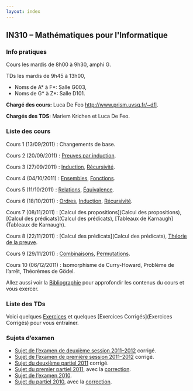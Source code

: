 ```yaml
---
layout: index
---
```


## IN310 – Mathématiques pour l'Informatique

### Info pratiques

Cours les mardis de 8h00 à 9h30, amphi G.

TDs les mardis de 9h45 à 13h00,

-   Noms de A\* à F\*: Salle G003,
-   Noms de G\* à Z\*: Salle D101.

**Chargé des cours:** Luca De Feo <http://www.prism.uvsq.fr/~dfl>.

**Chargés des TDS:** Mariem Krichen et Luca De Feo.

### Liste des cours

Cours 1 (13/09/2011)
: Changements de base.

Cours 2 (20/09/2011)
: [Preuves par induction](Induction).

Cours 3 (27/09/2011)
: [Induction](Induction), [Récursivité](Récursivité).

Cours 4 (04/10/2011)
: [Ensembles](Ensemble), [Fonctions](Fonction).

Cours 5 (11/10/2011)
: [Relations](Relation), [Équivalence](Équivalence).

Cours 6 (18/10/2011)
: [Ordres](Ordre), [Induction](Induction), [Récursivité](Récursivité).

Cours 7 (08/11/2011)
: [Calcul des propositions](Calcul des propositions), [Calcul des prédicats](Calcul des prédicats),
  [Tableaux de Karnaugh](Tableaux de Karnaugh).
	
Cours 8 (22/11/2011)
: [Calcul des prédicats](Calcul des prédicats),
  [Théorie de la preuve](Calcul%20des%20propositions#théorie-de-la-preuve).
	
Cours 9 (29/11/2011)
: [Combinaisons](Combinaison), [Permutations](Permutation).

Cours 10 (06/12/2011)
: Isomorphisme de Curry-Howard, Problème de l’arrêt, Théorèmes de
  Gödel.

Allez aussi voir la [Bibliographie](Bibliographie) pour approfondir les contenus du
cours et vous exercer.

### Liste des TDs

Voici quelques [Exercices](Exercices) et quelques [Exercices Corrigés](Exercices Corrigés) pour
vous entraîner.

### Sujets d’examen

- [Sujet de l’examen de deuxième session 2011–2012](misc/examen-12-6-22.pdf)
  corrigé.
- [Sujet de l’examen de première session 2011–2012](misc/examen-2011-1.pdf)
  corrigé.
- [Sujet du deuxième partiel 2011](misc/partiel-2011-2.pdf) corrigé.
- [Sujet du premier partiel 2011](misc/partiel-2011-1.pdf), avec la
  [correction](Exercices%20Corrigés#partiel-2011).
- [Sujet de l’examen 2010](misc/final-2010.pdf).
- [Sujet du partiel 2010](misc/examen-2010-1.pdf), avec la
  [correction](Exercices%20Corrigés#partiel-2010).
